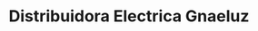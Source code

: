 ---
title: "Distribuidora Electrica Gnaeluz"
url: /ayacucho/distribuidora-electrica-gnaeluz/
shop: Eisenwaren
---